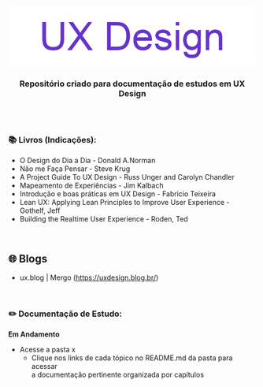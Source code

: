 ﻿<div align="center">
 
 ![UX Design Header Readme](imagens/ux-design.png)

  ### **Repositório criado para documentação de estudos em UX Design**
</div>
<br><br>


### 📚  Livros (Indicações): 
 
+ O Design do Dia a Dia - Donald A.Norman
+ Não me Faça Pensar - Steve Krug
+ A Project Guide To UX Design - Russ Unger and Carolyn Chandler 
+ Mapeamento de Experiências - Jim Kalbach
+ Introdução e boas práticas em UX Design - Fabricio Teixeira
+ Lean UX: Applying Lean Principles to Improve User Experience - Gothelf, Jeff
+ Building the Realtime User Experience - Roden, Ted

<br>

## 🌐 Blogs

+ ux.blog | Mergo (https://uxdesign.blog.br/)

<br>

### ✏️ Documentação de Estudo:

**Em Andamento**

+ Acesse a pasta x
  + Clique nos links de cada tópico no README.md da pasta para acessar<br> a documentação pertinente organizada por capítulos

<br>

